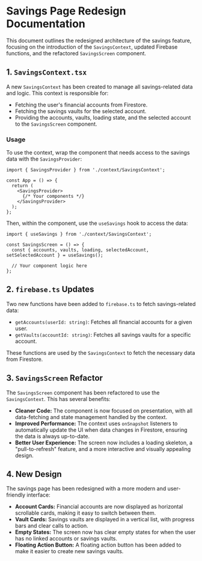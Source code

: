 
# Savings Page Redesign Documentation

This document outlines the redesigned architecture of the savings feature, focusing on the introduction of the `SavingsContext`, updated Firebase functions, and the refactored `SavingsScreen` component.

## 1. `SavingsContext.tsx`

A new `SavingsContext` has been created to manage all savings-related data and logic. This context is responsible for:

- Fetching the user's financial accounts from Firestore.
- Fetching the savings vaults for the selected account.
- Providing the accounts, vaults, loading state, and the selected account to the `SavingsScreen` component.

### Usage

To use the context, wrap the component that needs access to the savings data with the `SavingsProvider`:

```tsx
import { SavingsProvider } from './context/SavingsContext';

const App = () => {
  return (
    <SavingsProvider>
      {/* Your components */}
    </SavingsProvider>
  );
};
```

Then, within the component, use the `useSavings` hook to access the data:

```tsx
import { useSavings } from './context/SavingsContext';

const SavingsScreen = () => {
  const { accounts, vaults, loading, selectedAccount, setSelectedAccount } = useSavings();

  // Your component logic here
};
```

## 2. `firebase.ts` Updates

Two new functions have been added to `firebase.ts` to fetch savings-related data:

- `getAccounts(userId: string)`: Fetches all financial accounts for a given user.
- `getVaults(accountId: string)`: Fetches all savings vaults for a specific account.

These functions are used by the `SavingsContext` to fetch the necessary data from Firestore.

## 3. `SavingsScreen` Refactor

The `SavingsScreen` component has been refactored to use the `SavingsContext`. This has several benefits:

- **Cleaner Code:** The component is now focused on presentation, with all data-fetching and state management handled by the context.
- **Improved Performance:** The context uses `onSnapshot` listeners to automatically update the UI when data changes in Firestore, ensuring the data is always up-to-date.
- **Better User Experience:** The screen now includes a loading skeleton, a "pull-to-refresh" feature, and a more interactive and visually appealing design.

## 4. New Design

The savings page has been redesigned with a more modern and user-friendly interface:

- **Account Cards:** Financial accounts are now displayed as horizontal scrollable cards, making it easy to switch between them.
- **Vault Cards:** Savings vaults are displayed in a vertical list, with progress bars and clear calls to action.
- **Empty States:** The screen now has clear empty states for when the user has no linked accounts or savings vaults.
- **Floating Action Button:** A floating action button has been added to make it easier to create new savings vaults.
